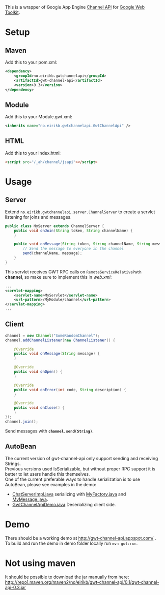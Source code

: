 This is a wrapper of Google App Engine [Channel API](https://developers.google.com/appengine/docs/java/channel/overview) for [Google Web Toolkit](https://developers.google.com/web-toolkit).

Setup
=====

Maven
-----

Add this to your pom.xml:

```XML
<dependency>
    <groupId>no.eirikb.gwtchannelapi</groupId>
    <artifactId>gwt-channel-api</artifactId>
    <version>0.3</version>
</dependency>
```

Module
------

Add this to your Module.gwt.xml:

```XML
<inherits name="no.eirikb.gwtchannelapi.GwtChannelApi" />
```

HTML
----

Add this to your index.html:

```HTML
<script src="/_ah/channel/jsapi"></script>
```

Usage
=====

Server
------

Extend `no.eirikb.gwtchannelapi.server.ChannelServer` to create a servlet listening for joins and messages.

```Java
public class MyServer extends ChannelServer {
    public void onJoin(String token, String channelName) {
    }

    public void onMessage(String token, String channelName, String message) {
        // Send the message to everyone in the channel
        send(channelName, message);
    }
}
```

This servlet receives GWT RPC calls on `RemoteServiceRelativePath` __channel__, so make sure to implement this in _web.xml_:

```XML
...
<servlet-mapping>
    <servlet-name>MyServlet</servlet-name>
    <url-pattern>/MyModule/channel</url-pattern>
</servlet-mapping>
...
```

Client
------

```Java
channel = new Channel("SomeRandomChannel");
channel.addChannelListener(new ChannelListener() {

    @Override
    public void onMessage(String message) {
    }

    @Override
    public void onOpen() {
    }

    @Override
    public void onError(int code, String description) {
    }

    @Override
    public void onClose() {
    }
});
channel.join();
```

Send messages with __`channel.send(String)`__.

AutoBean
--------

The current version of gwt-channel-api only support sending and receiving Strings.  
Previous versions used IsSerializable, but without proper RPC support it is better to let users handle this themselves.  
One of the current preferable ways to handle serialization is to use AutoBean, please see examples in the demo:

 *  [ChatServerImpl.java](eirikb/gwt-channel-api/blob/master/demo/src/main/java/no/eirikb/gwtchannelapidemo/server/ChatServiceImpl.java) serializing with [MyFactory.java](eirikb/gwt-channel-api/blob/master/demo/src/main/java/no/eirikb/gwtchannelapidemo/server/MyFactory.java) and [MyMessage.java](eirikb/gwt-channel-api/blob/master/demo/src/main/java/no/eirikb/gwtchannelapidemo/shared/MyMessage.java).
 * [GwtChannelApiDemo.java](/eirikb/gwt-channel-api/blob/master/demo/src/main/java/no/eirikb/gwtchannelapidemo/client/GwtChannelApiDemo.java) Deserializing client side.

Demo
====

There should be a working demo at http://gwt-channel-api.appspot.com/ .  
To build and run the demo in demo folder locally run `mvn gwt:run`.

Not using maven
===============

It should be possible to download the jar manually from here:  
http://repo1.maven.org/maven2/no/eirikb/gwt-channel-api/0.1/gwt-channel-api-0.3.jar

